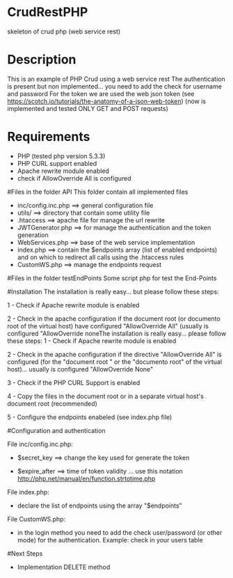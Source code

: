 # CrudRestPHP
skeleton of crud php (web service rest)


# Description
This is an example of PHP Crud using a web service rest
The authentication is present but non implemented... you need to add the check for username and password
For the token we are used the web json token (see https://scotch.io/tutorials/the-anatomy-of-a-json-web-token)
(now is implemented and tested ONLY GET and POST requests)


# Requirements
- PHP (tested php version 5.3.3)
- PHP CURL support enabled 
- Apache rewrite module enabled
- check if AllowOverride All is configured


#Files in the folder API
This folder contain all implemented files
- inc/config.inc.php ==> general configuration file
- utils/ ==> directory that contain some utility file
- .htaccess ==> apache file for manage the url rewrite
- JWTGenerator.php ==> for manage the authentication and the token generation
- WebServices.php ==> base of the web service implementation
- index.php ==> contain the $endpoints array (list of enabled endpoints) and on which to redirect all calls using the .htaccess rules
- CustomWS.php ==> manage the endpoints request


#Files in the folder testEndPoints
Some script php for test the End-Points


#Installation
The installation is really easy... but please follow these steps:

1 - Check if Apache rewrite module is enabled

2 - Check in the apache configuration if the document root (or documento root of the virtual host) have configured "AllowOverride All" (usually is configured "AllowOverride noneThe installation is really easy... please follow these steps:
1 - Check if Apache rewrite module is enabled

2 - Check in the apache configuration if the directive "AllowOverride All" is configured (for the "document root " or the "documento root" of the virtual host)... usually is configured "AllowOverride None"

3 - Check if the PHP CURL Support is enabled

4 - Copy the files in the document root or in a separate virtual host's document root (recommended)

5 - Configure the endpoints enabeled (see index.php file)


#Configuration and authentication

File inc/config.inc.php:

- $secret_key ==> change the key used for generate the token

- $expire_after ==> time of token validity ... use this notation http://php.net/manual/en/function.strtotime.php


File index.php:

- declare the list of endpoints using the array "$endpoints"


File CustomWS.php:

- in the login method you need to add the check user/password (or other mode) for the authentication. Example: check in your users table


#Next Steps
- Implementation DELETE method

